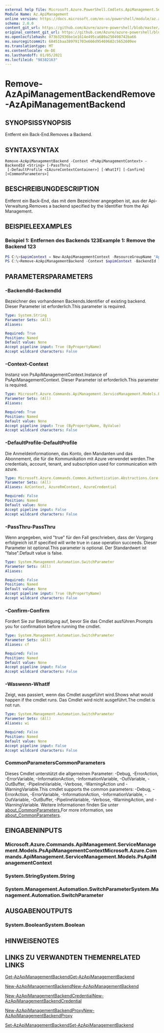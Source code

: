 ```yaml
---
external help file: Microsoft.Azure.PowerShell.Cmdlets.ApiManagement.ServiceManagement.dll-Help.xml
Module Name: Az.ApiManagement
online version: https://docs.microsoft.com/en-us/powershell/module/az.apimanagement/remove-azapimanagementbackend
schema: 2.0.0
content_git_url: https://github.com/Azure/azure-powershell/blob/master/src/ApiManagement/ApiManagement/help/Remove-AzApiManagementBackend.md
original_content_git_url: https://github.com/Azure/azure-powershell/blob/master/src/ApiManagement/ApiManagement/help/Remove-AzApiManagementBackend.md
ms.openlocfilehash: 073b32936be1e1614e495ca680a250498742ba66
ms.sourcegitcommit: 68451baa389791703e666d95469602c5652609ee
ms.translationtype: MT
ms.contentlocale: de-DE
ms.lasthandoff: 01/05/2021
ms.locfileid: "98382163"
---
```

# <span data-ttu-id="bd099-101">Remove-AzApiManagementBackend</span><span class="sxs-lookup"><span data-stu-id="bd099-101">Remove-AzApiManagementBackend</span></span>

## <span data-ttu-id="bd099-102">SYNOPSIS</span><span class="sxs-lookup"><span data-stu-id="bd099-102">SYNOPSIS</span></span>
<span data-ttu-id="bd099-103">Entfernt ein Back-End.</span><span class="sxs-lookup"><span data-stu-id="bd099-103">Removes a Backend.</span></span>

## <span data-ttu-id="bd099-104">SYNTAX</span><span class="sxs-lookup"><span data-stu-id="bd099-104">SYNTAX</span></span>

```
Remove-AzApiManagementBackend -Context <PsApiManagementContext> -BackendId <String> [-PassThru]
 [-DefaultProfile <IAzureContextContainer>] [-WhatIf] [-Confirm] [<CommonParameters>]
```

## <span data-ttu-id="bd099-105">BESCHREIBUNG</span><span class="sxs-lookup"><span data-stu-id="bd099-105">DESCRIPTION</span></span>
<span data-ttu-id="bd099-106">Entfernt ein Back-End, das mit dem Bezeichner angegeben ist, aus der Api-Verwaltung.</span><span class="sxs-lookup"><span data-stu-id="bd099-106">Removes a backend specified by the Identifier from the Api Management.</span></span>

## <span data-ttu-id="bd099-107">BEISPIELE</span><span class="sxs-lookup"><span data-stu-id="bd099-107">EXAMPLES</span></span>

### <span data-ttu-id="bd099-108">Beispiel 1: Entfernen des Backends 123</span><span class="sxs-lookup"><span data-stu-id="bd099-108">Example 1: Remove the Backend 123</span></span>
```powershell
PS C:\>$apimContext = New-AzApiManagementContext -ResourceGroupName "Api-Default-WestUS" -ServiceName "contoso"
PS C:\>Remove-AzApiManagementBackend -Context $apimContext -BackendId 123 -PassThru
```

## <span data-ttu-id="bd099-109">PARAMETERS</span><span class="sxs-lookup"><span data-stu-id="bd099-109">PARAMETERS</span></span>

### <span data-ttu-id="bd099-110">-BackendId</span><span class="sxs-lookup"><span data-stu-id="bd099-110">-BackendId</span></span>
<span data-ttu-id="bd099-111">Bezeichner des vorhandenen Backends.</span><span class="sxs-lookup"><span data-stu-id="bd099-111">Identifier of existing backend.</span></span>
<span data-ttu-id="bd099-112">Dieser Parameter ist erforderlich.</span><span class="sxs-lookup"><span data-stu-id="bd099-112">This parameter is required.</span></span>

```yaml
Type: System.String
Parameter Sets: (All)
Aliases:

Required: True
Position: Named
Default value: None
Accept pipeline input: True (ByPropertyName)
Accept wildcard characters: False
```

### <span data-ttu-id="bd099-113">-Context</span><span class="sxs-lookup"><span data-stu-id="bd099-113">-Context</span></span>
<span data-ttu-id="bd099-114">Instanz von PsApiManagementContext.</span><span class="sxs-lookup"><span data-stu-id="bd099-114">Instance of PsApiManagementContext.</span></span>
<span data-ttu-id="bd099-115">Dieser Parameter ist erforderlich.</span><span class="sxs-lookup"><span data-stu-id="bd099-115">This parameter is required.</span></span>

```yaml
Type: Microsoft.Azure.Commands.ApiManagement.ServiceManagement.Models.PsApiManagementContext
Parameter Sets: (All)
Aliases:

Required: True
Position: Named
Default value: None
Accept pipeline input: True (ByPropertyName, ByValue)
Accept wildcard characters: False
```

### <span data-ttu-id="bd099-116">-DefaultProfile</span><span class="sxs-lookup"><span data-stu-id="bd099-116">-DefaultProfile</span></span>
<span data-ttu-id="bd099-117">Die Anmeldeinformationen, das Konto, den Mandanten und das Abonnement, die für die Kommunikation mit Azure verwendet werden.</span><span class="sxs-lookup"><span data-stu-id="bd099-117">The credentials, account, tenant, and subscription used for communication with azure.</span></span>

```yaml
Type: Microsoft.Azure.Commands.Common.Authentication.Abstractions.Core.IAzureContextContainer
Parameter Sets: (All)
Aliases: AzContext, AzureRmContext, AzureCredential

Required: False
Position: Named
Default value: None
Accept pipeline input: False
Accept wildcard characters: False
```

### <span data-ttu-id="bd099-118">-PassThru</span><span class="sxs-lookup"><span data-stu-id="bd099-118">-PassThru</span></span>
<span data-ttu-id="bd099-119">Wenn angegeben, wird "true" für den Fall geschrieben, dass der Vorgang erfolgreich ist.</span><span class="sxs-lookup"><span data-stu-id="bd099-119">If specified will write true in case operation succeeds.</span></span>
<span data-ttu-id="bd099-120">Dieser Parameter ist optional.</span><span class="sxs-lookup"><span data-stu-id="bd099-120">This parameter is optional.</span></span>
<span data-ttu-id="bd099-121">Der Standardwert ist "false".</span><span class="sxs-lookup"><span data-stu-id="bd099-121">Default value is false.</span></span>

```yaml
Type: System.Management.Automation.SwitchParameter
Parameter Sets: (All)
Aliases:

Required: False
Position: Named
Default value: None
Accept pipeline input: True (ByPropertyName)
Accept wildcard characters: False
```

### <span data-ttu-id="bd099-122">-Confirm</span><span class="sxs-lookup"><span data-stu-id="bd099-122">-Confirm</span></span>
<span data-ttu-id="bd099-123">Fordert Sie zur Bestätigung auf, bevor Sie das Cmdlet ausführen.</span><span class="sxs-lookup"><span data-stu-id="bd099-123">Prompts you for confirmation before running the cmdlet.</span></span>

```yaml
Type: System.Management.Automation.SwitchParameter
Parameter Sets: (All)
Aliases: cf

Required: False
Position: Named
Default value: None
Accept pipeline input: False
Accept wildcard characters: False
```

### <span data-ttu-id="bd099-124">-Waswenn</span><span class="sxs-lookup"><span data-stu-id="bd099-124">-WhatIf</span></span>
<span data-ttu-id="bd099-125">Zeigt, was passiert, wenn das Cmdlet ausgeführt wird.</span><span class="sxs-lookup"><span data-stu-id="bd099-125">Shows what would happen if the cmdlet runs.</span></span> <span data-ttu-id="bd099-126">Das Cmdlet wird nicht ausgeführt.</span><span class="sxs-lookup"><span data-stu-id="bd099-126">The cmdlet is not run.</span></span>

```yaml
Type: System.Management.Automation.SwitchParameter
Parameter Sets: (All)
Aliases: wi

Required: False
Position: Named
Default value: None
Accept pipeline input: False
Accept wildcard characters: False
```

### <span data-ttu-id="bd099-127">CommonParameters</span><span class="sxs-lookup"><span data-stu-id="bd099-127">CommonParameters</span></span>
<span data-ttu-id="bd099-128">Dieses Cmdlet unterstützt die allgemeinen Parameter: -Debug, -ErrorAction, -ErrorVariable, -InformationAction, -InformationVariable, -OutVariable, -OutBuffer, -PipelineVariable, -Verbose, -WarningAction und -WarningVariable.</span><span class="sxs-lookup"><span data-stu-id="bd099-128">This cmdlet supports the common parameters: -Debug, -ErrorAction, -ErrorVariable, -InformationAction, -InformationVariable, -OutVariable, -OutBuffer, -PipelineVariable, -Verbose, -WarningAction, and -WarningVariable.</span></span> <span data-ttu-id="bd099-129">Weitere Informationen finden Sie unter [about_CommonParameters.](http://go.microsoft.com/fwlink/?LinkID=113216)</span><span class="sxs-lookup"><span data-stu-id="bd099-129">For more information, see [about_CommonParameters](http://go.microsoft.com/fwlink/?LinkID=113216).</span></span>

## <span data-ttu-id="bd099-130">EINGABEN</span><span class="sxs-lookup"><span data-stu-id="bd099-130">INPUTS</span></span>

### <span data-ttu-id="bd099-131">Microsoft.Azure.Commands.ApiManagement.ServiceManagement.Models.PsApiManagementContext</span><span class="sxs-lookup"><span data-stu-id="bd099-131">Microsoft.Azure.Commands.ApiManagement.ServiceManagement.Models.PsApiManagementContext</span></span>

### <span data-ttu-id="bd099-132">System.String</span><span class="sxs-lookup"><span data-stu-id="bd099-132">System.String</span></span>

### <span data-ttu-id="bd099-133">System.Management.Automation.SwitchParameter</span><span class="sxs-lookup"><span data-stu-id="bd099-133">System.Management.Automation.SwitchParameter</span></span>

## <span data-ttu-id="bd099-134">AUSGABEN</span><span class="sxs-lookup"><span data-stu-id="bd099-134">OUTPUTS</span></span>

### <span data-ttu-id="bd099-135">System.Boolean</span><span class="sxs-lookup"><span data-stu-id="bd099-135">System.Boolean</span></span>

## <span data-ttu-id="bd099-136">HINWEISE</span><span class="sxs-lookup"><span data-stu-id="bd099-136">NOTES</span></span>

## <span data-ttu-id="bd099-137">LINKS ZU VERWANDTEN THEMEN</span><span class="sxs-lookup"><span data-stu-id="bd099-137">RELATED LINKS</span></span>

[<span data-ttu-id="bd099-138">Get-AzApiManagementBackend</span><span class="sxs-lookup"><span data-stu-id="bd099-138">Get-AzApiManagementBackend</span></span>](./Get-AzApiManagementBackend.md)

[<span data-ttu-id="bd099-139">New-AzApiManagementBackend</span><span class="sxs-lookup"><span data-stu-id="bd099-139">New-AzApiManagementBackend</span></span>](./New-AzApiManagementBackend.md)

[<span data-ttu-id="bd099-140">New-AzApiManagementBackendCredential</span><span class="sxs-lookup"><span data-stu-id="bd099-140">New-AzApiManagementBackendCredential</span></span>](./New-AzApiManagementBackendCredential.md)

[<span data-ttu-id="bd099-141">New-AzApiManagementBackendProxy</span><span class="sxs-lookup"><span data-stu-id="bd099-141">New-AzApiManagementBackendProxy</span></span>](./New-AzApiManagementBackendProxy.md)

[<span data-ttu-id="bd099-142">Set-AzApiManagementBackend</span><span class="sxs-lookup"><span data-stu-id="bd099-142">Set-AzApiManagementBackend</span></span>](./Set-AzApiManagementBackend.md)
